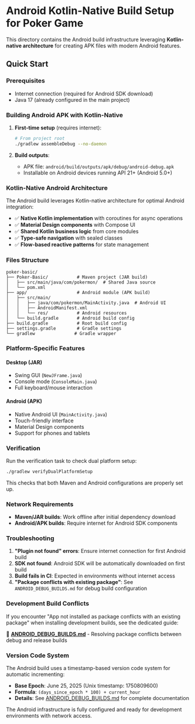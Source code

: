 # Android Kotlin-Native Build Setup for Poker Game

This directory contains the Android build infrastructure leveraging **Kotlin-native architecture** for creating APK files with modern Android features.

## Quick Start

### Prerequisites
- Internet connection (required for Android SDK download)
- Java 17 (already configured in the main project)

### Building Android APK with Kotlin-Native

1. **First-time setup** (requires internet):
   ```bash
   # From project root
   ./gradlew assembleDebug --no-daemon
   ```

2. **Build outputs**:
   - APK file: `android/build/outputs/apk/debug/android-debug.apk`
   - Installable on Android devices running API 21+ (Android 5.0+)

### Kotlin-Native Android Architecture

The Android build leverages Kotlin-native architecture for optimal Android integration:

- ✅ **Native Kotlin implementation** with coroutines for async operations
- ✅ **Material Design components** with Compose UI
- ✅ **Shared Kotlin business logic** from core modules
- ✅ **Type-safe navigation** with sealed classes
- ✅ **Flow-based reactive patterns** for state management

### Files Structure

```
poker-basic/
├── Poker-Basic/           # Maven project (JAR build)
│   ├── src/main/java/com/pokermon/  # Shared Java source
│   └── pom.xml
├── app/                   # Android module (APK build)
│   ├── src/main/
│   │   ├── java/com/pokermon/MainActivity.java  # Android UI
│   │   ├── AndroidManifest.xml
│   │   └── res/           # Android resources
│   └── build.gradle       # Android build config
├── build.gradle           # Root build config
├── settings.gradle        # Gradle settings
└── gradlew               # Gradle wrapper
```

### Platform-Specific Features

#### Desktop (JAR)
- Swing GUI (`NewJFrame.java`)
- Console mode (`ConsoleMain.java`)
- Full keyboard/mouse interaction

#### Android (APK)
- Native Android UI (`MainActivity.java`)
- Touch-friendly interface
- Material Design components
- Support for phones and tablets

### Verification

Run the verification task to check dual platform setup:
```bash
./gradlew verifyDualPlatformSetup
```

This checks that both Maven and Android configurations are properly set up.

### Network Requirements

- **Maven/JAR builds**: Work offline after initial dependency download
- **Android/APK builds**: Require internet for Android SDK components

### Troubleshooting

1. **"Plugin not found" errors**: Ensure internet connection for first Android build
2. **SDK not found**: Android SDK will be automatically downloaded on first build
3. **Build fails in CI**: Expected in environments without internet access
4. **"Package conflicts with existing package"**: See `ANDROID_DEBUG_BUILDS.md` for debug build configuration

### Development Build Conflicts

If you encounter "App not installed as package conflicts with an existing package" when installing development builds, see the dedicated guide:

📖 **[ANDROID_DEBUG_BUILDS.md](ANDROID_DEBUG_BUILDS.md)** - Resolving package conflicts between debug and release builds

### Version Code System

The Android build uses a timestamp-based version code system for automatic incrementing:
- **Base Epoch**: June 25, 2025 (Unix timestamp: 1750809600)
- **Formula**: `(days_since_epoch * 100) + current_hour`
- **Details**: See [ANDROID_DEBUG_BUILDS.md](ANDROID_DEBUG_BUILDS.md) for complete documentation

The Android infrastructure is fully configured and ready for development environments with network access.
